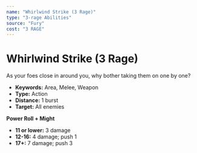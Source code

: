 ```yaml
---
name: "Whirlwind Strike (3 Rage)"
type: "3-rage Abilities"
source: "Fury"
cost: "3 RAGE"
---
```


# Whirlwind Strike (3 Rage)

As your foes close in around you, why bother taking them on one by one?

- **Keywords:** Area, Melee, Weapon
- **Type:** Action
- **Distance:** 1 burst
- **Target:** All enemies

**Power Roll + Might**

- **11 or lower:** 3 damage
- **12-16:** 4 damage; push 1
- **17+:** 7 damage; push 3
